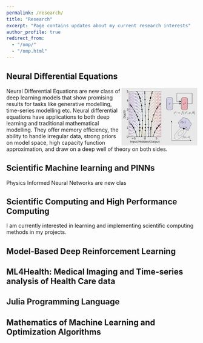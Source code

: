 ```yaml
---
permalink: /research/
title: "Research"
excerpt: "Page contains updates about my current research interests"
author_profile: true
redirect_from: 
  - "/nmp/"
  - "/nmp.html"
---
```


## Neural Differential Equations
<img src="../images/neuralodes.jpeg" align="right" width="200px"/>
Neural Differential Equations are new class of deep learning models that show promising results for tasks like generative modelling, time-series modelling etc. Neural differential equations have applications to both deep learning and traditional mathematical modelling. They offer memory efficiency, the ability to handle irregular data, strong priors on model space, high capacity function approximation, and draw on a deep well of theory on both sides. 
<br clear="right"/>

## Scientific Machine learning and PINNs

Physics Informed Neural Networks are new clas


## Scientific Computing  and High Performance Computing

I am currently interested in learning and implementing scientific computing methods in my projects.



## Model-Based Deep Reinforcement Learning

  
    
## ML4Health: Medical Imaging and Time-series analysis of Health Care data

## Julia Programming Language 

## Mathematics of Machine Learning and Optimization Algorithms













